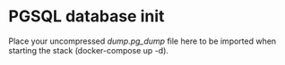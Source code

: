# PGSQL database init

Place your uncompressed _dump.pg_dump_ file here to be imported when starting
the stack (docker-compose up -d).
